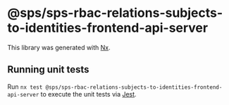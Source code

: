 # @sps/sps-rbac-relations-subjects-to-identities-frontend-api-server

This library was generated with [Nx](https://nx.dev).

## Running unit tests

Run `nx test @sps/sps-rbac-relations-subjects-to-identities-frontend-api-server` to execute the unit tests via [Jest](https://jestjs.io).

